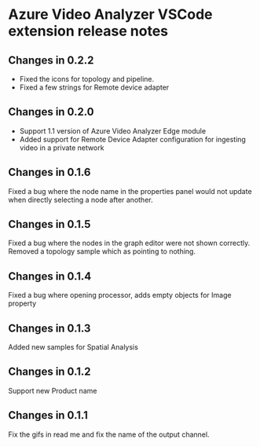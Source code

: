 # Azure Video Analyzer VSCode extension release notes

## Changes in 0.2.2

- Fixed the icons for topology and pipeline.
- Fixed a few strings for Remote device adapter

## Changes in 0.2.0

- Support 1.1 version of Azure Video Analyzer Edge module
- Added support for Remote Device Adapter configuration for ingesting video in a private network

## Changes in 0.1.6

Fixed a bug where the node name in the properties panel would not update when directly selecting a node after another.

## Changes in 0.1.5

Fixed a bug where the nodes in the graph editor were not shown correctly.
Removed a topology sample which as pointing to nothing.

## Changes in 0.1.4

Fixed a bug where opening processor, adds empty objects for Image property

## Changes in 0.1.3

Added new samples for Spatial Analysis

## Changes in 0.1.2

Support new Product name

## Changes in 0.1.1

Fix the gifs in read me and fix the name of the output channel.

